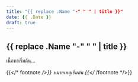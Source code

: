 ```yaml
---
title: "{{ replace .Name "-" " " | title }}"
date: {{ .Date }}
draft: true
---
```


## {{ replace .Name "-" " " | title }}

เนื้อหาเริ่มต้น...

{{</* footnote */>}}
หมายเหตุเริ่มต้น
{{</* /footnote */>}}
